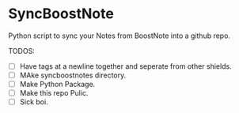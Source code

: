 # SyncBoostNote
Python script to sync your Notes from BoostNote into a github repo.

TODOS:
- [ ] Have tags at a newline together and seperate from other shields.
- [ ] MAke syncboostnotes directory.
- [ ] Make Python Package.
- [ ] Make this repo Pulic.
- [ ] Sick boi.